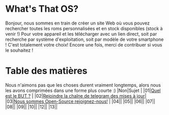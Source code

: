 # What's That OS?
Bonjour, nous sommes en train de créer un site Web où vous pouvez rechercher toutes les roms personnalisées et en stock disponibles (stock à venir !) Pour votre appareil et les télécharger avec un lien direct, soit par recherche par système d'exploitation, soit par modèle de votre smartphone ! C'est totalement votre choix! Encore une fois, merci de contribuer si vous le souhaitez !

# Table des matières
Nous n'aimons pas que les choses durent vraiment longtemps, alors nous les avons comprimées dans une forme plus courte :)
|Non|Sujet                                                                                               |
|01|[Quel est le BUT ?](#quel-s-le-but)                                                                  |
|02|[Rejoindre la chaîne de telegram des mises à jour](#rejoindre-la-chaîne-de-telegram-des-mises-à-jour)|
|03|[Nous sommes Open-Source rejoignez-nous!](#nous-sommes-open-source-rejoignez-nous)                   |
|04||
|05||
|06||
|07||
|08||
|09||
|10||
|12||
|13||
